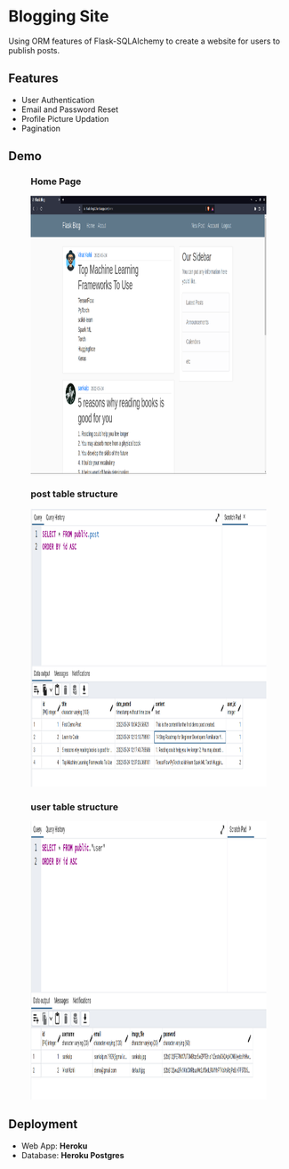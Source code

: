 # Blogging Site
Using ORM features of Flask-SQLAlchemy to create a website for users to publish posts.

## Features

- User Authentication
- Email and Password Reset
- Profile Picture Updation
- Pagination

## Demo

<figure>
    <figcaption><h3>Home Page</h3></figcaption>
    <img src="data/home.png"
         alt="Home Page" width="700" height="500">
    
</figure>

<figure>
    <figcaption><h3>post table structure</h3></figcaption>
    <img src="data/post_table_struct.png"
         alt="post table structure" width="600" height="500">
    
</figure>

<figure>
    <figcaption><h3>user table structure</h3></figcaption>
    <img src="data/user_db_struct.png"
         alt="user table structure" width="600" height="500">
    
</figure>

## Deployment

- Web App: **Heroku**<br>
- Database: **Heroku Postgres** 
